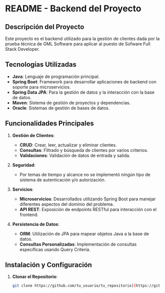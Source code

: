 # README - Backend del Proyecto

## Descripción del Proyecto

Este proyecto es el backend utilizado para la gestión de clientes dada por la prueba técnica de GML Software para aplicar al puesto de Sofware Full Stack Developer.

## Tecnologías Utilizadas

- **Java**: Lenguaje de programación principal.
- **Spring Boot**: Framework para desarrollar aplicaciones de backend con soporte para microservicios.
- **Spring Data JPA**: Para la gestión de datos y la interacción con la base de datos.
- **Maven**: Sistema de gestión de proyectos y dependencias.
- **Oracle**: Sistemas de gestión de bases de datos.

## Funcionalidades Principales

1. **Gestión de Clientes**:
   - **CRUD**: Crear, leer, actualizar y eliminar clientes.
   - **Consultas**: Filtrado y búsqueda de clientes por varios criterios.
   - **Validaciones**: Validación de datos de entrada y salida.

2. **Seguridad**:
   - Por temas de tiempo y alcance no se implementó ningún tipo de sistema de autenticación y/o autorización.

3. **Servicios**:
   - **Microservicios**: Desarrollados utilizando Spring Boot para manejar diferentes aspectos del dominio del problema.
   - **API REST**: Exposición de endpoints RESTful para interacción con el frontend.

4. **Persistencia de Datos**:
   - **ORM**: Utilización de JPA para mapear objetos Java a la base de datos.
   - **Consultas Personalizadas**: Implementación de consultas específicas usando Query Criteria.

## Instalación y Configuración

1. **Clonar el Repositorio**:
   ```bash
   git clone https://github.com/tu_usuario/tu_repositorio](https://github.com/wnicolas/gml-back.git
